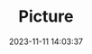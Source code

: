 ---
weight: 1
images:
- /images/edited/91.jpeg
title: Picture
date: 2023-11-11 14:03:37
tags:
- luminar
- work
---